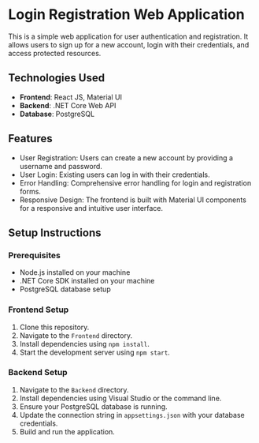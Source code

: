 # Login Registration Web Application

This is a simple web application for user authentication and registration. It allows users to sign up for a new account, login with their credentials, and access protected resources.

## Technologies Used

- **Frontend**: React JS, Material UI
- **Backend**: .NET Core Web API
- **Database**: PostgreSQL

## Features

- User Registration: Users can create a new account by providing a username and password.
- User Login: Existing users can log in with their credentials.
- Error Handling: Comprehensive error handling for login and registration forms.
- Responsive Design: The frontend is built with Material UI components for a responsive and intuitive user interface.

## Setup Instructions

### Prerequisites

- Node.js installed on your machine
- .NET Core SDK installed on your machine
- PostgreSQL database setup

### Frontend Setup

1. Clone this repository.
2. Navigate to the `Frontend` directory.
3. Install dependencies using `npm install`.
4. Start the development server using `npm start`.

### Backend Setup

1. Navigate to the `Backend` directory.
2. Install dependencies using Visual Studio or the command line.
3. Ensure your PostgreSQL database is running.
4. Update the connection string in `appsettings.json` with your database credentials.
5. Build and run the application.
